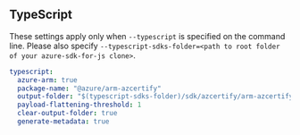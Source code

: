 ## TypeScript

These settings apply only when `--typescript` is specified on the command line.
Please also specify `--typescript-sdks-folder=<path to root folder of your azure-sdk-for-js clone>`.

``` yaml $(typescript)
typescript:
  azure-arm: true
  package-name: "@azure/arm-azcertify"
  output-folder: "$(typescript-sdks-folder)/sdk/azcertify/arm-azcertify"
  payload-flattening-threshold: 1
  clear-output-folder: true
  generate-metadata: true
```
